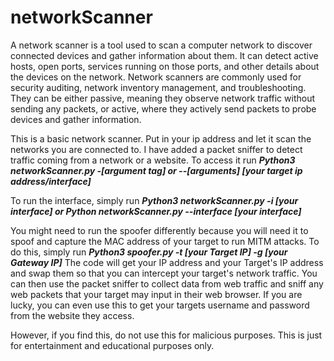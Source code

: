 # networkScanner
A network scanner is a tool used to scan a computer network to discover connected devices and gather information about them. It can detect active hosts, open ports, services running on those ports, and other details about the devices on the network. Network scanners are commonly used for security auditing, network inventory management, and troubleshooting. They can be either passive, meaning they observe network traffic without sending any packets, or active, where they actively send packets to probe devices and gather information.

This is a basic network scanner. Put in your ip address and let it scan the networks you are connected to. 
I have added a packet sniffer to detect traffic coming from a network or a website.
To access it run ***Python3 networkScanner.py -[argument tag] or --[arguments] [your target ip address/interface]***

To run the interface, simply run ***Python3 networkScanner.py -i [your interface] or Python networkScanner.py --interface [your interface]***

You might need to run the spoofer differently because you will need it to spoof and capture the MAC address of your target to run MITM attacks. To do this, simply run ***Python3 spoofer.py -t [your Target IP] -g [your Gateway IP]***
The code will get your IP address and your Target's IP address and swap them so that you can intercept your target's network traffic. You can then use the packet sniffer to collect data from web traffic and sniff any web packets that your target may input in their web browser. If you are lucky, you can even use this to get your targets username and password from the website they access. 

However, if you find this, do not use this for malicious purposes. This is just for entertainment and educational purposes only.